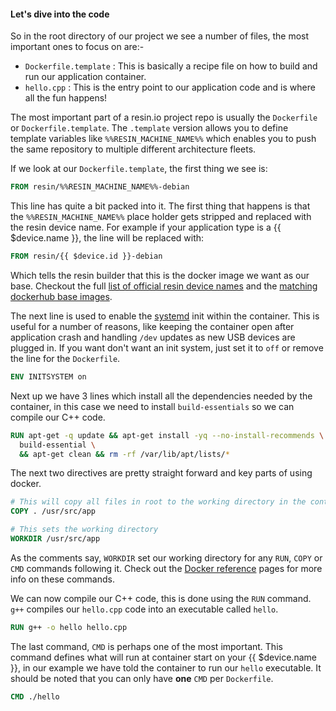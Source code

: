 #### Let's dive into the code
<!-- project link: https://github.com/josephroberts/resin-cpp-hello-world -->
So in the root directory of our project we see a number of files, the most important ones to focus on are:-
* `Dockerfile.template` : This is basically a recipe file on how to build and run our application container.
* `hello.cpp` : This is the entry point to our application code and is where all the fun happens!

The most important part of a resin.io project repo is usually the `Dockerfile` or `Dockerfile.template`. The `.template` version allows you to define template variables like `%%RESIN_MACHINE_NAME%%` which enables you to push the same repository to multiple different architecture fleets.

If we look at our `Dockerfile.template`, the first thing we see is:
```Dockerfile
FROM resin/%%RESIN_MACHINE_NAME%%-debian
```
This line has quite a bit packed into it. The first thing that happens is that the `%%RESIN_MACHINE_NAME%%` place holder gets stripped and replaced with the resin device name. For example if your application type is a {{ $device.name }}, the line will be replaced with:
```Dockerfile
FROM resin/{{ $device.id }}-debian
```
Which tells the resin builder that this is the docker image we want as our base. Checkout the full [list of official resin device names][listOfResinNames] and the [matching dockerhub base images][resinDockerHub].

The next line is used to enable the [systemd][systemd-link] init within the container. This is useful for a number of reasons, like keeping the container open after application crash and handling `/dev` updates as new USB devices are plugged in. If you want don't want an init system, just set it to `off` or remove the line for the `Dockerfile`.
```Dockerfile
ENV INITSYSTEM on
```

Next up we have 3 lines which install all the dependencies needed by the container, in this case we need to install `build-essentials` so we can compile our C++ code.
```Dockerfile
RUN apt-get -q update && apt-get install -yq --no-install-recommends \
  build-essential \
  && apt-get clean && rm -rf /var/lib/apt/lists/*
```

The next two directives are pretty straight forward and key parts of using docker.
```Dockerfile
# This will copy all files in root to the working directory in the container
COPY . /usr/src/app

# This sets the working directory
WORKDIR /usr/src/app
```
As the comments say, `WORKDIR` set our working directory for any `RUN`, `COPY` or `CMD` commands following it. Check out the [Docker reference][docker-ref] pages for more info on these commands.

We can now compile our C++ code, this is done using the `RUN` command. `g++` compiles our `hello.cpp` code into an executable called `hello`.
```Dockerfile
RUN g++ -o hello hello.cpp
```

The last command, `CMD` is perhaps one of the most important. This command defines what will run at container start on your {{ $device.name }}, in our example we have told the container to run our `hello` executable. It should be noted that you can only have **one** `CMD` per `Dockerfile`.
```Dockerfile
CMD ./hello
```

[resinDockerHub]:https://hub.docker.com/u/resin/
[docker-ref]:https://docs.docker.com/engine/reference/builder/
[systemd-link]:https://en.wikipedia.org/wiki/Systemd
[listOfResinNames]:/devicetypes/
